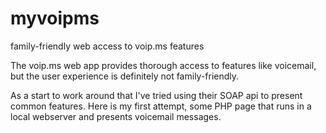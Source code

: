 # myvoipms
family-friendly web access to voip.ms features

The voip.ms web app provides thorough access to features like voicemail, but the user
experience is definitely not family-friendly.

As a start to work around that I've tried using their SOAP api to present common features.
Here is my first attempt, some PHP page that runs in a local webserver and presents
voicemail messages.
